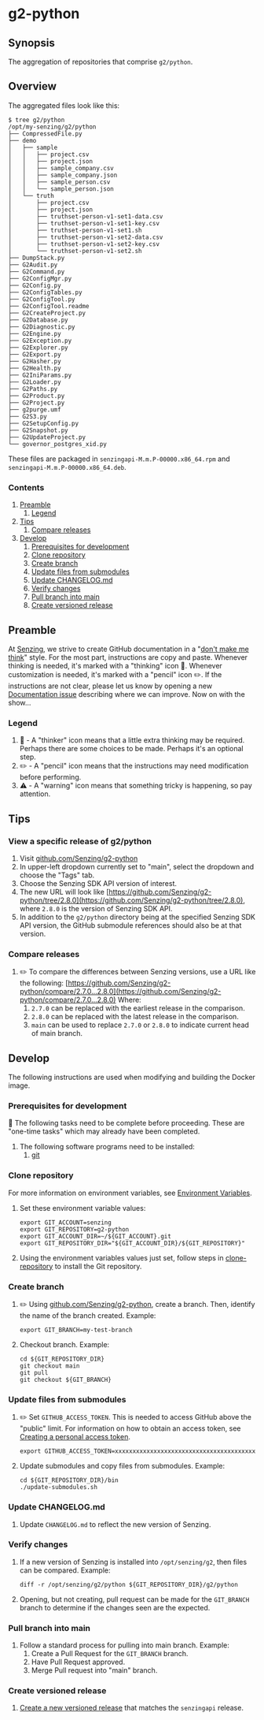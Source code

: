 # g2-python

## Synopsis

The aggregation of repositories that comprise `g2/python`.

## Overview

The aggregated files look like this:

```console
$ tree g2/python
/opt/my-senzing/g2/python
├── CompressedFile.py
├── demo
│   ├── sample
│   │   ├── project.csv
│   │   ├── project.json
│   │   ├── sample_company.csv
│   │   ├── sample_company.json
│   │   ├── sample_person.csv
│   │   └── sample_person.json
│   └── truth
│       ├── project.csv
│       ├── project.json
│       ├── truthset-person-v1-set1-data.csv
│       ├── truthset-person-v1-set1-key.csv
│       ├── truthset-person-v1-set1.sh
│       ├── truthset-person-v1-set2-data.csv
│       ├── truthset-person-v1-set2-key.csv
│       └── truthset-person-v1-set2.sh
├── DumpStack.py
├── G2Audit.py
├── G2Command.py
├── G2ConfigMgr.py
├── G2Config.py
├── G2ConfigTables.py
├── G2ConfigTool.py
├── G2ConfigTool.readme
├── G2CreateProject.py
├── G2Database.py
├── G2Diagnostic.py
├── G2Engine.py
├── G2Exception.py
├── G2Explorer.py
├── G2Export.py
├── G2Hasher.py
├── G2Health.py
├── G2IniParams.py
├── G2Loader.py
├── G2Paths.py
├── G2Product.py
├── G2Project.py
├── g2purge.umf
├── G2S3.py
├── G2SetupConfig.py
├── G2Snapshot.py
├── G2UpdateProject.py
└── governor_postgres_xid.py
```

These files are packaged in `senzingapi-M.m.P-00000.x86_64.rpm` and `senzingapi-M.m.P-00000.x86_64.deb`.

### Contents

1. [Preamble](#preamble)
    1. [Legend](#legend)
1. [Tips](#tips)
    1. [Compare releases](#compare-releases)
1. [Develop](#develop)
    1. [Prerequisites for development](#prerequisites-for-development)
    1. [Clone repository](#clone-repository)
    1. [Create branch](#create-branch)
    1. [Update files from submodules](#update-files-from-submodules)
    1. [Update CHANGELOG.md](#update-changelog.md)
    1. [Verify changes](#verify-changes)
    1. [Pull branch into main](#pull-branch-into-main)
    1. [Create versioned release](#crate-versioned-release)

## Preamble

At [Senzing](http://senzing.com),
we strive to create GitHub documentation in a
"[don't make me think](https://github.com/Senzing/knowledge-base/blob/master/WHATIS/dont-make-me-think.md)" style.
For the most part, instructions are copy and paste.
Whenever thinking is needed, it's marked with a "thinking" icon :thinking:.
Whenever customization is needed, it's marked with a "pencil" icon :pencil2:.
If the instructions are not clear, please let us know by opening a new
[Documentation issue](https://github.com/Senzing/template-python/issues/new?template=documentation_request.md)
describing where we can improve.   Now on with the show...

### Legend

1. :thinking: - A "thinker" icon means that a little extra thinking may be required.
   Perhaps there are some choices to be made.
   Perhaps it's an optional step.
1. :pencil2: - A "pencil" icon means that the instructions may need modification before performing.
1. :warning: - A "warning" icon means that something tricky is happening, so pay attention.

## Tips

### View a specific release of g2/python

1. Visit [github.com/Senzing/g2-python](https://github.com/Senzing/g2-python)
1. In upper-left dropdown currently set to "main", select the dropdown and choose the "Tags" tab.
1. Choose the Senzing SDK API version of interest.
1. The new URL will look like [https://github.com/Senzing/g2-python/tree/2.8.0](https://github.com/Senzing/g2-python/tree/2.8.0),
   where `2.8.0` is the version of Senzing SDK API.
1. In addition to the `g2/python` directory being at the specified Senzing SDK API version, the GitHub submodule references should also be at that version.

### Compare releases

1. :pencil2: To compare the differences between Senzing versions, use a URL like the following:
   [https://github.com/Senzing/g2-python/compare/2.7.0...2.8.0](https://github.com/Senzing/g2-python/compare/2.7.0...2.8.0)
   Where:
    1. `2.7.0` can be replaced with the earliest release in the comparison.
    1. `2.8.0` can be replaced with the latest release  in the comparison.
    1. `main` can be used to replace `2.7.0` or `2.8.0` to indicate current head of main branch.

## Develop

The following instructions are used when modifying and building the Docker image.

### Prerequisites for development

:thinking: The following tasks need to be complete before proceeding.
These are "one-time tasks" which may already have been completed.

1. The following software programs need to be installed:
    1. [git](https://github.com/Senzing/knowledge-base/blob/master/HOWTO/install-git.md)

### Clone repository

For more information on environment variables,
see [Environment Variables](https://github.com/Senzing/knowledge-base/blob/master/lists/environment-variables.md).

1. Set these environment variable values:

    ```console
    export GIT_ACCOUNT=senzing
    export GIT_REPOSITORY=g2-python
    export GIT_ACCOUNT_DIR=~/${GIT_ACCOUNT}.git
    export GIT_REPOSITORY_DIR="${GIT_ACCOUNT_DIR}/${GIT_REPOSITORY}"
    ```

1. Using the environment variables values just set, follow steps in [clone-repository](https://github.com/Senzing/knowledge-base/blob/master/HOWTO/clone-repository.md) to install the Git repository.

### Create branch

1. :pencil2: Using [github.com/Senzing/g2-python](https://github.com/Senzing/g2-python), create a branch.
   Then, identify the name of the branch created.
   Example:

    ```console
    export GIT_BRANCH=my-test-branch
    ```

1. Checkout branch.
   Example:

    ```console
    cd ${GIT_REPOSITORY_DIR}
    git checkout main
    git pull
    git checkout ${GIT_BRANCH}
    ```

### Update files from submodules

1. :pencil2: Set `GITHUB_ACCESS_TOKEN`.
   This is needed to access GitHub above the "public" limit.
   For information on how to obtain an access token, see
   [Creating a personal access token](https://docs.github.com/en/github/authenticating-to-github/keeping-your-account-and-data-secure/creating-a-personal-access-token).

    ```console
    export GITHUB_ACCESS_TOKEN=xxxxxxxxxxxxxxxxxxxxxxxxxxxxxxxxxxxxxxxx
    ```

1. Update submodules and copy files from submodules.
   Example:

    ```console
    cd ${GIT_REPOSITORY_DIR}/bin
    ./update-submodules.sh
    ```

### Update CHANGELOG.md

1. Update `CHANGELOG.md` to reflect the new version of Senzing.

### Verify changes

1. If a new version of Senzing is installed into `/opt/senzing/g2`, then files can be compared.
   Example:

    ```console
    diff -r /opt/senzing/g2/python ${GIT_REPOSITORY_DIR}/g2/python
    ```

1. Opening, but not creating, pull request can be made for the `GIT_BRANCH` branch to determine
   if the changes seen are the expected.

### Pull branch into main

1. Follow a standard process for pulling into main branch.
   Example:
    1. Create a Pull Request for the `GIT_BRANCH` branch.
    1. Have Pull Request approved.
    1. Merge Pull request into "main" branch.

### Create versioned release

1. [Create a new versioned release](https://github.com/Senzing/g2-python/releases) that matches the `senzingapi` release.
